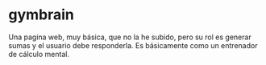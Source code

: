 # gymbrain

Una pagina web, muy básica, que no la he subido, pero su rol es generar sumas y el usuario debe responderla. Es básicamente como un entrenador de cálculo mental.
